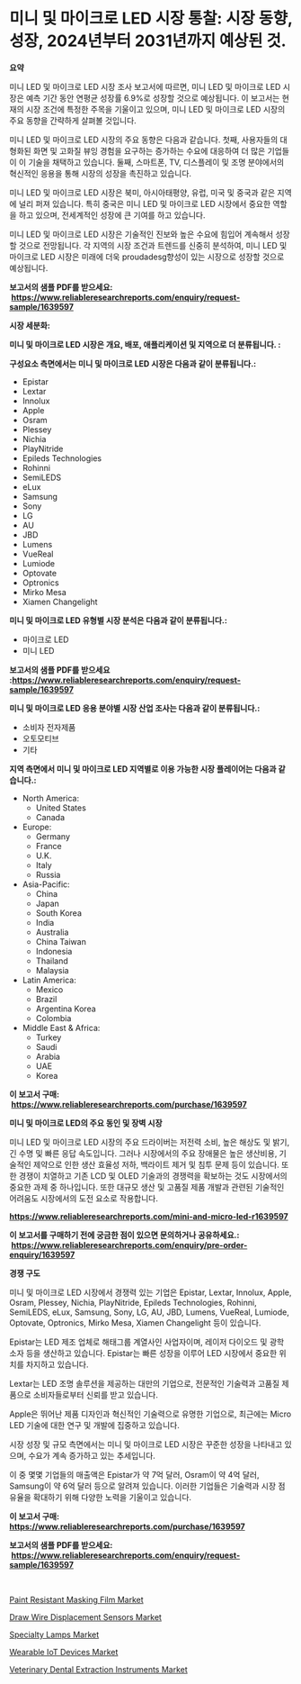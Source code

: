 <p><h1>미니 및 마이크로 LED 시장 통찰: 시장 동향, 성장, 2024년부터 2031년까지 예상된 것.</h1></p><p><strong>요약</strong></p>
<p><p>미니 LED 및 마이크로 LED 시장 조사 보고서에 따르면, 미니 LED 및 마이크로 LED 시장은 예측 기간 동안 연평균 성장률 6.9%로 성장할 것으로 예상됩니다. 이 보고서는 현재의 시장 조건에 특정한 주목을 기울이고 있으며, 미니 LED 및 마이크로 LED 시장의 주요 동향을 간략하게 살펴볼 것입니다.</p><p>미니 LED 및 마이크로 LED 시장의 주요 동향은 다음과 같습니다. 첫째, 사용자들의 대형화된 화면 및 고화질 뷰잉 경험을 요구하는 증가하는 수요에 대응하여 더 많은 기업들이 이 기술을 채택하고 있습니다. 둘째, 스마트폰, TV, 디스플레이 및 조명 분야에서의 혁신적인 응용을 통해 시장의 성장을 촉진하고 있습니다.</p><p>미니 LED 및 마이크로 LED 시장은 북미, 아시아태평양, 유럽, 미국 및 중국과 같은 지역에 널리 퍼져 있습니다. 특히 중국은 미니 LED 및 마이크로 LED 시장에서 중요한 역할을 하고 있으며, 전세계적인 성장에 큰 기여를 하고 있습니다.</p><p>미니 LED 및 마이크로 LED 시장은 기술적인 진보와 높은 수요에 힘입어 계속해서 성장할 것으로 전망됩니다. 각 지역의 시장 조건과 트렌드를 신중히 분석하여, 미니 LED 및 마이크로 LED 시장은 미래에 더욱 proudadesg향성이 있는 시장으로 성장할 것으로 예상됩니다.</p></p>
<p><strong>보고서의 샘플 PDF를 받으세요: &nbsp;<a href="https://www.reliableresearchreports.com/enquiry/request-sample/1639597">https://www.reliableresearchreports.com/enquiry/request-sample/1639597</a></strong></p>
<p><strong>시장 세분화:</strong></p>
<p><strong> 미니 및 마이크로 LED 시장은 개요, 배포, 애플리케이션 및 지역으로 더 분류됩니다. :</strong></p>
<p><strong>구성요소 측면에서는 미니 및 마이크로 LED 시장은 다음과 같이 분류됩니다.:</strong></p>
<p><ul><li>Epistar</li><li>Lextar</li><li>Innolux</li><li>Apple</li><li>Osram</li><li>Plessey</li><li>Nichia</li><li>PlayNitride</li><li>Epileds Technologies</li><li>Rohinni</li><li>SemiLEDS</li><li>eLux</li><li>Samsung</li><li>Sony</li><li>LG</li><li>AU</li><li>JBD</li><li>Lumens</li><li>VueReal</li><li>Lumiode</li><li>Optovate</li><li>Optronics</li><li>Mirko Mesa</li><li>Xiamen Changelight</li></ul></p>
<p><strong> 미니 및 마이크로 LED 유형별 시장 분석은 다음과 같이 분류됩니다.:</strong></p>
<p><ul><li>마이크로 LED</li><li>미니 LED</li></ul></p>
<p><strong>보고서의 샘플 PDF를 받으세요 :<a href="https://www.reliableresearchreports.com/enquiry/request-sample/1639597">https://www.reliableresearchreports.com/enquiry/request-sample/1639597</a></strong></p>
<p><strong> 미니 및 마이크로 LED 응용 분야별 시장 산업 조사는 다음과 같이 분류됩니다.:</strong></p>
<p><ul><li>소비자 전자제품</li><li>오토모티브</li><li>기타</li></ul></p>
<p><strong>지역 측면에서 미니 및 마이크로 LED 지역별로 이용 가능한 시장 플레이어는 다음과 같습니다.:</strong></p>
<p><ul>
    <li>
        North America:
        <ul>
            <li>United States</li>
            <li>Canada</li>
        </ul>
    </li>
    <li>
        Europe:
        <ul>
            <li>Germany</li>
            <li>France</li>
            <li>U.K.</li>
            <li>Italy</li>
            <li>Russia</li>
        </ul>
    </li>
    <li>
        Asia-Pacific:
        <ul>
            <li>China</li>
            <li>Japan</li>
            <li>South Korea</li>
            <li>India</li>
            <li>Australia</li>
            <li>China Taiwan</li>
            <li>Indonesia</li>
            <li>Thailand</li>
            <li>Malaysia</li>
        </ul>
    </li>
    <li>
        Latin America:
        <ul>
            <li>Mexico</li>
            <li>Brazil</li>
            <li>Argentina Korea</li>
            <li>Colombia</li>
        </ul>
    </li>
    <li>
        Middle East & Africa:
        <ul>
            <li>Turkey</li>
            <li>Saudi</li>
            <li>Arabia</li>
            <li>UAE</li>
            <li>Korea</li>
        </ul>
    </li>
    </ul></p>
<p><strong>이 보고서 구매: &nbsp;<a href="https://www.reliableresearchreports.com/purchase/1639597">https://www.reliableresearchreports.com/purchase/1639597</a></strong></p>
<p><strong>미니 및 마이크로 LED의 주요 동인 및 장벽 시장</strong></p>
<p><p>미니 LED 및 마이크로 LED 시장의 주요 드라이버는 저전력 소비, 높은 해상도 및 밝기, 긴 수명 및 빠른 응답 속도입니다. 그러나 시장에서의 주요 장애물은 높은 생산비용, 기술적인 제약으로 인한 생산 효율성 저하, 백라이트 제거 및 침투 문제 등이 있습니다. 또한 경쟁이 치열하고 기존 LCD 및 OLED 기술과의 경쟁력을 확보하는 것도 시장에서의 중요한 과제 중 하나입니다. 또한 대규모 생산 및 고품질 제품 개발과 관련된 기술적인 어려움도 시장에서의 도전 요소로 작용합니다.</p></p>
<p><strong><a href="https://www.reliableresearchreports.com/mini-and-micro-led-r1639597">https://www.reliableresearchreports.com/mini-and-micro-led-r1639597</a></strong></p>
<p><strong>이 보고서를 구매하기 전에 궁금한 점이 있으면 문의하거나 공유하세요.: &nbsp;<a href="https://www.reliableresearchreports.com/enquiry/pre-order-enquiry/1639597">https://www.reliableresearchreports.com/enquiry/pre-order-enquiry/1639597</a></strong></p>
<p><strong>경쟁 구도</strong></p>
<p><p>미니 및 마이크로 LED 시장에서 경쟁력 있는 기업은 Epistar, Lextar, Innolux, Apple, Osram, Plessey, Nichia, PlayNitride, Epileds Technologies, Rohinni, SemiLEDS, eLux, Samsung, Sony, LG, AU, JBD, Lumens, VueReal, Lumiode, Optovate, Optronics, Mirko Mesa, Xiamen Changelight 등이 있습니다. </p><p>Epistar는 LED 제조 업체로 해태그룹 계열사인 사업자이며, 레이저 다이오드 및 광학 소자 등을 생산하고 있습니다. Epistar는 빠른 성장을 이루어 LED 시장에서 중요한 위치를 차지하고 있습니다. </p><p>Lextar는 LED 조명 솔루션을 제공하는 대만의 기업으로, 전문적인 기술력과 고품질 제품으로 소비자들로부터 신뢰를 받고 있습니다. </p><p>Apple은 뛰어난 제품 디자인과 혁신적인 기술력으로 유명한 기업으로, 최근에는 Micro LED 기술에 대한 연구 및 개발에 집중하고 있습니다.</p><p>시장 성장 및 규모 측면에서는 미니 및 마이크로 LED 시장은 꾸준한 성장을 나타내고 있으며, 수요가 계속 증가하고 있는 추세입니다. </p><p>이 중 몇몇 기업들의 매출액은 Epistar가 약 7억 달러, Osram이 약 4억 달러, Samsung이 약 6억 달러 등으로 알려져 있습니다. 이러한 기업들은 기술력과 시장 점유율을 확대하기 위해 다양한 노력을 기울이고 있습니다.</p></p>
<p><strong>이 보고서 구매: &nbsp; <a href="https://www.reliableresearchreports.com/purchase/1639597">https://www.reliableresearchreports.com/purchase/1639597</a></strong></p>
<p><strong>보고서의 샘플 PDF를 받으세요: &nbsp;<a href="https://www.reliableresearchreports.com/enquiry/request-sample/1639597">https://www.reliableresearchreports.com/enquiry/request-sample/1639597</a></strong><strong></strong></p>
<p>&nbsp;</p>
<p><p><a href="https://github.com/arionmp/Market-Research-Report-List-3/blob/main/paint-resistant-masking-film-market.md">Paint Resistant Masking Film Market</a></p><p><a href="https://www.linkedin.com/pulse/draw-wire-displacement-sensors-market-analysis-sze-forecasted-djsae">Draw Wire Displacement Sensors Market</a></p><p><a href="https://issuu.com/reportprime-2/docs/specialty-lamps-market-size-2030.pptx">Specialty Lamps Market</a></p><p><a href="https://www.linkedin.com/pulse/wearable-iot-devicesnbspmarket-focuses-market-share-size-psmbe">Wearable IoT Devices Market</a></p><p><a href="https://github.com/markusgodoy/Market-Research-Report-List-3/blob/main/veterinary-dental-extraction-instruments-market.md">Veterinary Dental Extraction Instruments Market</a></p></p>